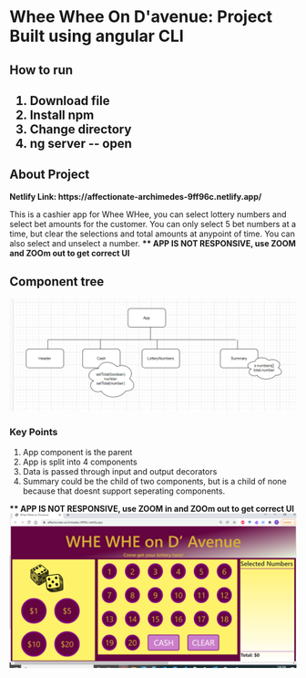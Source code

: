 <h1>Whee Whee On D'avenue: Project Built using angular CLI</h1>
<h2>How to run<h2>
<ol>
  <li>Download file</li>
  <li>Install npm</li>
  <li>Change directory</li>
  <li>ng server -- open</li>
</ol>

<h2>About Project</h2>
<b>Netlify Link: https://affectionate-archimedes-9ff96c.netlify.app/</b>
<p>This is a cashier app for Whee WHee, you can select lottery numbers and select bet amounts for the customer. You can only select 5 bet numbers at a time, but clear the selections and total amounts at anypoint of time. You can also select and unselect a number.
<b>** APP IS NOT RESPONSIVE, use ZOOM and ZOOm out to get correct UI</b>
</p>


<h2>Component tree</h2>
<img src="component.PNG" />
<h3>Key Points</h3>
<ol>
  <li>App component is the parent</li>
  <li>App is split into 4 components</li>
  <li>Data is passed through input and output decorators</li>
  <li>Summary could be the child of two components, but is a child of none because that doesnt support seperating components.</li>
</ol>

<b>** APP IS NOT RESPONSIVE, use ZOOM in and ZOOm out to get correct UI</b>
<img src="UI.PNG" />
